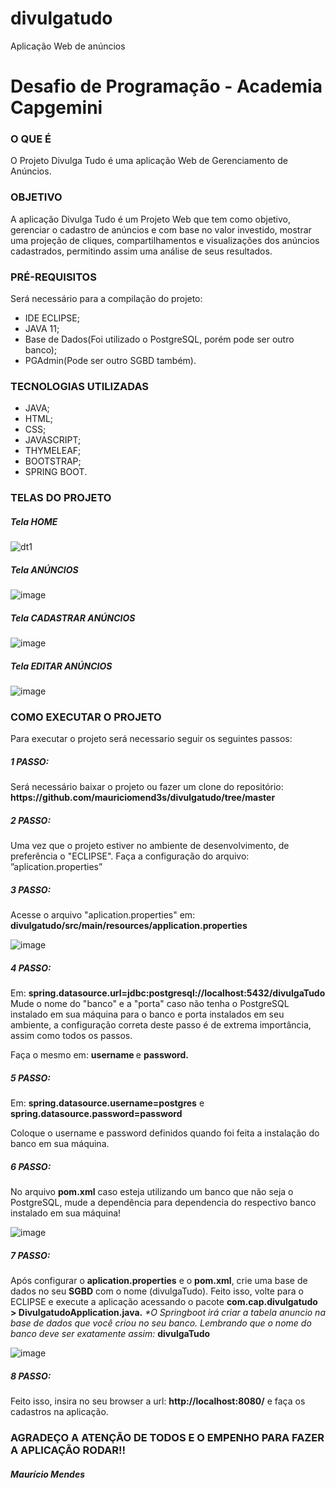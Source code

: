 # divulgatudo
Aplicação Web de anúncios


<h1>Desafio de Programação - Academia Capgemini</h1>

<h3>O QUE É</h3>

O Projeto Divulga Tudo é uma aplicação Web de Gerenciamento de Anúncios. 

<h3>OBJETIVO</h3>

A aplicação Divulga Tudo é um Projeto Web que tem como objetivo, gerenciar o cadastro de anúncios e com base no valor investido, mostrar uma projeção de cliques, compartilhamentos e visualizações dos anúncios cadastrados, permitindo assim uma análise de seus resultados.

<h3>PRÉ-REQUISITOS</h3>

Será necessário para a compilação do projeto:
<ul>
  <li>IDE ECLIPSE;</li>
  <li>JAVA 11;</li>
  <li>Base de Dados(Foi utilizado o PostgreSQL, porém pode ser outro banco);</li>
  <li>PGAdmin(Pode ser outro SGBD também).</li>
</ul>

<h3>TECNOLOGIAS UTILIZADAS</h3>

<ul>
  <li>JAVA;</li>
  <li>HTML;</li>
  <li>CSS;</li>
  <li>JAVASCRIPT;</li>
  <li>THYMELEAF;</li>
  <li>BOOTSTRAP;</li>
  <li>SPRING BOOT.</li>
</ul>

<h3>TELAS DO PROJETO</h3>

<h5>Tela HOME</h5>

![dt1](https://user-images.githubusercontent.com/30990442/118333616-65e44780-b4e2-11eb-8dc0-168ee8054ef0.jpg)

<h5>Tela ANÚNCIOS</h5>

![image](https://user-images.githubusercontent.com/30990442/118336866-e9a13280-b4e8-11eb-9b0e-73b7f3600489.png)

<h5>Tela CADASTRAR ANÚNCIOS</h5>

![image](https://user-images.githubusercontent.com/30990442/118337072-574d5e80-b4e9-11eb-95ba-51bdc303aa39.png)

<h5>Tela EDITAR ANÚNCIOS</h5>

![image](https://user-images.githubusercontent.com/30990442/118337256-ccb92f00-b4e9-11eb-8255-2455ad840e61.png)


<h3>COMO EXECUTAR O PROJETO</h3>

Para executar o projeto será necessario seguir os seguintes passos:
<h5>1 PASSO:</h5> Será necessário baixar o projeto ou fazer um clone do repositório: <b>https://github.com/mauriciomend3s/divulgatudo/tree/master</b> 
<h5>2 PASSO:</h5>Uma vez que o projeto estiver no ambiente de desenvolvimento, de preferência o "ECLIPSE". Faça a configuração do arquivo:  ”aplication.properties”
<h5>3 PASSO:</h5>Acesse o arquivo "aplication.properties" em: <b>divulgatudo/src/main/resources/application.properties</b>

![image](https://user-images.githubusercontent.com/30990442/118336271-b8743280-b4e7-11eb-94bd-2b0dfaa887f9.png)

<h5>4 PASSO:</h5> Em: <b>spring.datasource.url=jdbc:postgresql://localhost:5432/divulgaTudo</b>
Mude o nome do "banco" e a "porta" caso não tenha o PostgreSQL instalado em sua máquina para o banco e porta instalados em seu ambiente, a configuração correta deste passo é de extrema importância, assim como todos os passos. 

Faça o mesmo em: <b> username </b> e <b> password. </b> 

<h5>5 PASSO:</h5> Em: <b>spring.datasource.username=postgres</b> e <b>spring.datasource.password=password</b>

Coloque o username e password definidos quando foi feita a instalação do banco em sua máquina.

<h5>6 PASSO:</h5>No arquivo <b>pom.xml</b> caso esteja utilizando um banco que não seja o PostgreSQL, mude a dependência para dependencia do respectivo banco instalado em sua máquina!

![image](https://user-images.githubusercontent.com/30990442/118337778-dd1dd980-b4ea-11eb-9313-ff8582857bf1.png)


<h5>7 PASSO:</h5>Após configurar o <b>aplication.properties</b> e o <b>pom.xml</b>, crie uma base de dados no seu <b>SGBD</b> com o nome (divulgaTudo). Feito isso, volte para o ECLIPSE e execute a aplicação acessando o pacote <b>com.cap.divulgatudo > DivulgatudoApplication.java.</b></h5> <i>*O Springboot irá criar a tabela anuncio na base de dados que você criou no seu banco. Lembrando que o nome do banco deve ser exatamente assim:</i> <b>divulgaTudo</b>

![image](https://user-images.githubusercontent.com/30990442/118338382-641f8180-b4ec-11eb-85f9-7e5eacffd2f1.png)

<h5>8 PASSO:</h5>Feito isso, insira no seu browser a url: <b>http://localhost:8080/</b> e faça os cadastros na aplicação.

<h3>AGRADEÇO A ATENÇÃO DE TODOS E O EMPENHO PARA FAZER A APLICAÇÃO RODAR!!</h3>

<h5><i>Maurício Mendes</i><h5>

